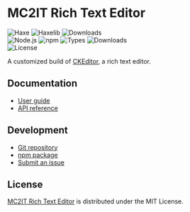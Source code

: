 # MC2IT Rich Text Editor
![Haxe](https://badgen.net/badge/haxe/%3E%3D4.1.0/green) ![Haxelib](https://badgen.net/haxelib/v/mc2it_rte) ![Downloads](https://badgen.net/haxelib/d/mc2it_rte)  
![Node.js](https://badgen.net/npm/node/@mc2it/rich-text-editor) ![npm](https://badgen.net/npm/v/@mc2it/rich-text-editor) ![Types](https://badgen.net/npm/types/@mc2it/rich-text-editor) ![Downloads](https://badgen.net/npm/dt/@mc2it/rich-text-editor)  
![License](https://badgen.net/badge/license/MIT/blue)

A customized build of [CKEditor](https://ckeditor.com/ckeditor-5), a rich text editor.

## Documentation
- [User guide](https://docs.sabcomputer.com/rich-text-editor)
- [API reference](https://api.sabcomputer.com/rich-text-editor)

## Development
- [Git repository](https://github.com/mc2it/rich-text-editor)
- [npm package](https://www.npmjs.com/package/@mc2it/rich-text-editor)
- [Submit an issue](https://github.com/mc2it/rich-text-editor/issues)

## License
[MC2IT Rich Text Editor](https://docs.sabcomputer.com/rich-text-editor) is distributed under the MIT License.
